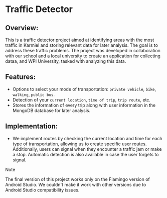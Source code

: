 # Traffic Detector

## Overview:
This is a traffic detector project aimed at identifying areas with the most traffic in Karmiel and storing relevant data for later analysis. The goal is to address these traffic problems. The project was developed in collaboration with our school and a local university to create an application for collecting dataa, and WPI University, tasked with analyzing this data.

## Features:
- Options to select your mode of transportation: `private vehicle`, `bike`, `walking`, `public bus`.
- Detection of your `current location`, `time of trip`, `trip route`, etc.
- Stores the information of every trip along with user information in the MongoDB database for later analysis.

## Implementation:
- We implement routes by checking the current location and time for each type of transportation, allowing us to create specific user routes. Additionally, users can signal when they encounter a traffic jam or make a stop. Automatic detection is also available in case the user forgets to signal.

> [!Note]
> The final version of this project works only on the Flamingo version of Android Studio. We couldn't make it work with other versions due to Android Studio compatibility issues.
